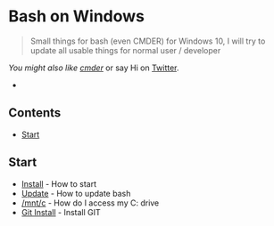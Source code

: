 # Bash on Windows
> Small things for bash (even CMDER) for Windows 10, I will try to update all usable things for normal user / developer

*You might also like [cmder](https://github.com/cmderdev/cmder)* or say Hi on [Twitter](https://twitter.com/apsolut).

-



## Contents

- [Start](#inst)




## Start

* [Install](https://msdn.microsoft.com/en-us/commandline/wsl/install_guide) - How to start
* [Update](https://msdn.microsoft.com/en-us/commandline/wsl/faq#how-do-i-update-bash-on-ubuntu-on-windows) - How to update bash
* [/mnt/c](https://msdn.microsoft.com/en-us/commandline/wsl/faq#how-do-i-access-my-c-drive) - How do I access my C: drive
* [Git Install](https://scottiestech.info/2016/08/14/how-to-install-git-and-gitk-on-bash-on-ubuntu-on-windows-10/) - Install GIT
